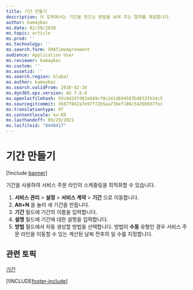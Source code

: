 ```yaml
---
title: 기간 만들기
description: 이 토픽에서는 기간을 만드는 방법을 보여 주는 절차를 제공합니다.
author: kamaybac
ms.date: 02/20/2018
ms.topic: article
ms.prod: ''
ms.technology: ''
ms.search.form: SMATimeAgreement
audience: Application User
ms.reviewer: kamaybac
ms.custom: ''
ms.assetid: ''
ms.search.region: Global
ms.author: kamaybac
ms.search.validFrom: 2016-02-28
ms.dyn365.ops.version: AX 7.0.0
ms.openlocfilehash: 93c8426fd03a849cf8c241d694507bd033fb34c5
ms.sourcegitcommit: 3b87f042a7e97f72b5aa73bef186c5426b937fec
ms.translationtype: HT
ms.contentlocale: ko-KR
ms.lasthandoff: 09/29/2021
ms.locfileid: "8448417"
---
```

# <a name="create-time-windows"></a>기간 만들기

[!include [banner](../includes/banner.md)]

기간을 사용하여 서비스 주문 라인의 스케줄링을 최적화할 수 있습니다.

1. **서비스 관리** \> **설정** \> **서비스 계약** \> **기간** 으로 이동합니다.
2. **Alt+N** 을 눌러 새 기간을 만듭니다.
3. **기간** 필드에 기간의 이름을 입력합니다.
4. **설명** 필드에 기간에 대한 설명을 입력합니다.
5. **방법** 필드에서 자동 생성할 방법을 선택합니다. 방법이 **수동** 유형인 경우 서비스 주문 라인을 이동할 수 있는 계산된 날짜 전후의 일 수를 지정합니다.

## <a name="related-topics"></a>관련 토픽

[기간](time-windows.md)


[!INCLUDE[footer-include](../../includes/footer-banner.md)]
